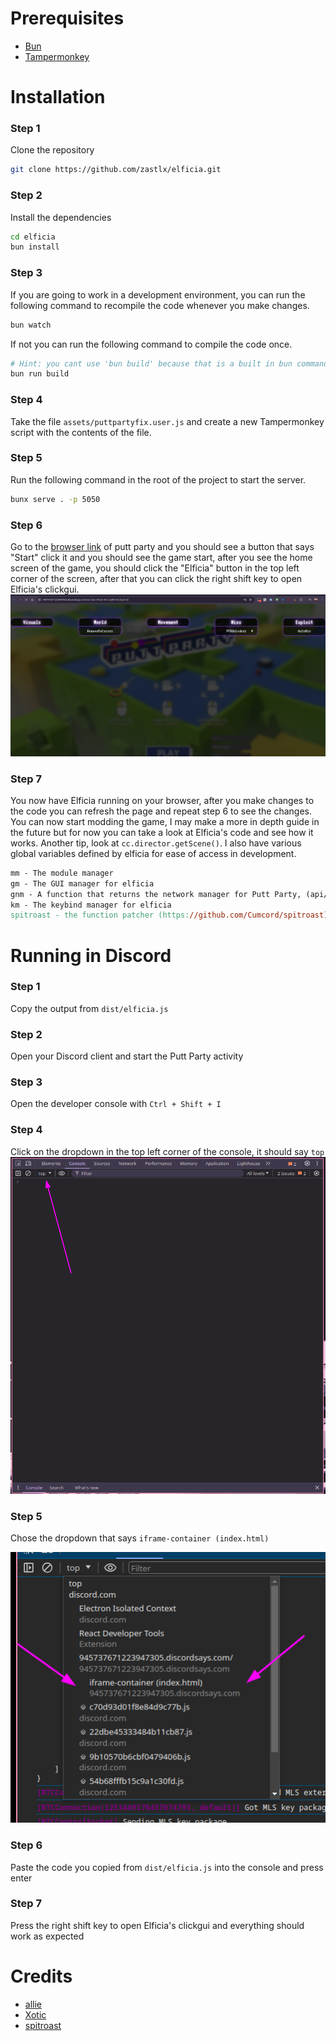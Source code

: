 # Prerequisites

- [Bun](https://bun.sh/)
- [Tampermonkey](https://www.tampermonkey.net/)

# Installation

### Step 1

Clone the repository

```bash
git clone https://github.com/zastlx/elficia.git
```

### Step 2

Install the dependencies

```bash
cd elficia
bun install
```

### Step 3

If you are going to work in a development environment, you can run the following command to recompile the code whenever you make changes.

```bash
bun watch
```

If not you can run the following command to compile the code once.

```bash
# Hint: you cant use 'bun build' because that is a built in bun command and will not work
bun run build
```

### Step 4

Take the file `assets/puttpartyfix.user.js` and create a new Tampermonkey script with the contents of the file.

### Step 5

Run the following command in the root of the project to start the server.

```bash
bunx serve . -p 5050
```

### Step 6

Go to the [browser link](https://945737671223947305.discordsays.com/versions/Prod-38-CLaa997/index.html) of putt party and you should see a button that says "Start" click it and you should see the game start, after you see the home screen of the game, you should click the "Elficia" button in the top left corner of the screen, after that you can click the right shift key to open Elficia's clickgui.
![Elficia's menu](preview.png)

### Step 7

You now have Elficia running on your browser, after you make changes to the code you can refresh the page and repeat step 6 to see the changes. You can now start modding the game, I may make a more in depth guide in the future but for now you can take a look at Elficia's code and see how it works. Another tip, look at `cc.director.getScene()`. I also have various global variables defined by elficia for ease of access in development.

```mk
mm - The module manager
gm - The GUI manager for elficia
gnm - A function that returns the network manager for Putt Party, (api/Net.ts)
km - The keybind manager for elficia
spitroast - the function patcher (https://github.com/Cumcord/spitroast)
```

# Running in Discord

### Step 1

Copy the output from `dist/elficia.js`

### Step 2

Open your Discord client and start the Putt Party activity

### Step 3

Open the developer console with `Ctrl + Shift + I`

### Step 4

Click on the dropdown in the top left corner of the console, it should say `top`
![visual](image.png)

### Step 5

Chose the dropdown that says `iframe-container (index.html)`


![visual2](image-1.png)

### Step 6

Paste the code you copied from `dist/elficia.js` into the console and press enter

### Step 7

Press the right shift key to open Elficia's clickgui and everything should work as expected

# Credits

- [allie](https://github.com/microcrit)
- [Xotic](https://github.com/XOTlC)
- [spitroast](https://github.com/Cumcord/spitroast)